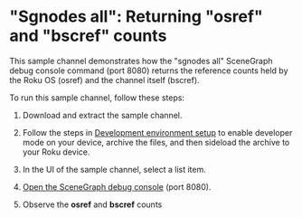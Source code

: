 # "Sgnodes all": Returning "osref" and "bscref" counts

This sample channel demonstrates how the "sgnodes all" SceneGraph debug console command (port 8080) returns the reference counts held by the Roku OS (osref) and the channel itself (bscref).

To run this sample channel, follow these steps:

1. Download and extract the sample channel.

2. Follow the steps in [Development environment setup](https://developer.roku.com/docs/developer-program/getting-started/developer-setup.md) to enable developer mode on your device, archive the files, and then sideload the archive to your Roku device.

3. In the UI of the sample channel, select a list item.

4. [Open the SceneGraph debug console](https://developer.roku.com/en-ot/docs/developer-program/debugging/debugging-channels.md#accessing-the-debug-console) (port 8080).

5. Observe the **osref** and **bscref** counts
